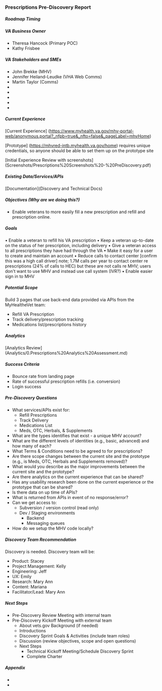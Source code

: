 ### Prescriptions Pre-Discovery Report

##### Roadmap Timing


##### VA Business Owner
*  Theresa Hancock (Primary POC)
*   Kathy Frisbee

##### VA Stakeholders and SMEs
 * John Brekke (MHV)
 * Jennifer Heiland-Leudke (VHA Web Comms)
 * Martin Taylor (Comms)
 *
 *
 *
 *
 *

##### Current Experience
[Current Experience] (https://www.myhealth.va.gov/mhv-portal-web/anonymous.portal?_nfpb=true&_nfto=false&_pageLabel=mhvHome)

[Prototype] (https://mhvred-intb.myhealth.va.gov/home)
requires unique credentials, so anyone should be able to set them up on the prototype site

[Initial Experience Review with screenshots] (Screenshots/Prescriptions%20Screenshots%20-%20PreDiscovery.pdf)

##### Existing Data/Services/APIs
[Documentation](Discovery and Technical Docs)

##### Objectives (Why are we doing this?)
* Enable veterans to more easily fill a new prescription and refill and prescription online.

##### Goals
•	Enable a veteran to refill his VA prescription
•	Keep a veteran up-to-date on the status of her prescription, including delivery
•	Give a veteran access to all prescriptions they have had through the VA
•	Make it easy for a user to create and maintain an account
•	Reduce calls to contact center [confirm this was a high call driver] note; 1.7M calls per year to contact center re prescriptions (24% of calls to HEC) but these are not calls re MHV; users don't want to use MHV and instead use call system (IVR?)
•	Enable easier sign in to MHV


##### Potential Scope
Build 3 pages that use back-end data provided via APIs from the MyHealtheVet team:
* Refill VA Prescription
* Track delivery/prescription tracking
* Medications list/prescriptions history

##### Analytics
[Analytics Review] (Analytics/0.Prescriptions%20Analytics%20Assessment.md)

##### Success Criteria
* Bounce rate from landing page
* Rate of successful prescription refills (i.e. conversion)
* Login success

##### Pre-Discovery Questions
* What services/APIs exist for:
  * Refill Prescriptions
  * Track Delivery
  * Medications List
  * Meds, OTC, Herbals, & Supplements
* What are the types identifies that exist - a unique MHV account?
* What are the different levels of identities (e.g., basic, advanced) and how many of each?
* What Terms & Conditions need to be agreed to for prescriptions?
* Are there scope changes between the current site and the prototype (e.g., is Meds, OTC, Herbals and Supplements removed)?
* What would you describe as the major improvements between the current site and the prototype?
* Are there analytics on the current experience that can be shared?
* Has any usability research been done on the current experience or the prototype that can be shared?
* Is there data on up time of APIs?
* What is returned from APIs in event of no response/error?
* Can we get access to:
    * Subversion / version control  (read only)
    * Dev / Staging environments
        * Backend
        * Messaging queues
* How do we setup the MHV code locally?

##### Discovery Team Recommendation
Discovery is needed. Discovery team will be:
* Product: Stacey
* Project Management: Kelly
* Engineering: Jeff
* UX: Emily
* Research: Mary Ann
* Content: Mariana
* Facilitator/Lead: Mary Ann

##### Next Steps
* Pre-Discovery Review Meeting with internal team
* Pre-Discovery Kickoff Meeting with external team
  * About vets.gov Background (if needed)
  * Introductions
  * Discovery Sprint Goals & Activities (include team roles)
  * Discussion (review objectives, scope and open questions)
  * Next Steps
    * Technical Kickoff Meeting/Schedule Discovery Sprint
    * Complete Charter


##### Appendix
*
*
